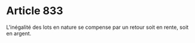# Article 833

L'inégalité des lots en nature se compense par un retour soit en rente, soit en argent.
